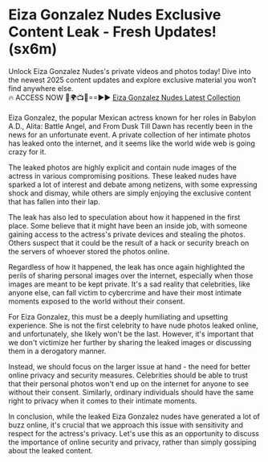 # Eiza Gonzalez Nudes Exclusive Content Leak - Fresh Updates! (sx6m)

Unlock Eiza Gonzalez Nudes's private videos and photos today! Dive into the newest 2025 content updates and explore exclusive material you won’t find anywhere else.
<br>
🔥 ACCESS NOW 🔴🌍📺📱==►► <a href="https://tinyurl.com/4n4u5rde" rel="nofollow">Eiza Gonzalez Nudes Latest Collection</a>
<br><br>
 Eiza Gonzalez, the popular Mexican actress known for her roles in Babylon A.D., Alita: Battle Angel, and From Dusk Till Dawn has recently been in the news for an unfortunate event. A private collection of her intimate photos has leaked onto the internet, and it seems like the world wide web is going crazy for it. 

The leaked photos are highly explicit and contain nude images of the actress in various compromising positions. These leaked nudes have sparked a lot of interest and debate among netizens, with some expressing shock and dismay, while others are simply enjoying the exclusive content that has fallen into their lap. 

The leak has also led to speculation about how it happened in the first place. Some believe that it might have been an inside job, with someone gaining access to the actress's private devices and stealing the photos. Others suspect that it could be the result of a hack or security breach on the servers of whoever stored the photos online. 

Regardless of how it happened, the leak has once again highlighted the perils of sharing personal images over the internet, especially when those images are meant to be kept private. It's a sad reality that celebrities, like anyone else, can fall victim to cybercrime and have their most intimate moments exposed to the world without their consent. 

For Eiza Gonzalez, this must be a deeply humiliating and upsetting experience. She is not the first celebrity to have nude photos leaked online, and unfortunately, she likely won't be the last. However, it's important that we don't victimize her further by sharing the leaked images or discussing them in a derogatory manner. 

Instead, we should focus on the larger issue at hand - the need for better online privacy and security measures. Celebrities should be able to trust that their personal photos won't end up on the internet for anyone to see without their consent. Similarly, ordinary individuals should have the same right to privacy when it comes to their intimate moments. 

In conclusion, while the leaked Eiza Gonzalez nudes have generated a lot of buzz online, it's crucial that we approach this issue with sensitivity and respect for the actress's privacy. Let's use this as an opportunity to discuss the importance of online security and privacy, rather than simply gossiping about the leaked content.
